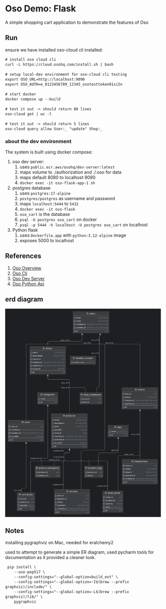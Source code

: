 # Oso Demo: Flask

A simple shopping cart application to demonstrate the features of Oso

## Run

ensure we have installed oso-cloud cli installed:
```
# install oso cloud cli
curl -L https://cloud.osohq.com/install.sh | bash

# setup local-dev environment for oso-cloud cli testing
export OSO_URL=http://localhost:9090
export OSO_AUTH=e_0123456789_12345_osotesttoken01xiIn

# start docker
docker compose up --build

# test it out -> should return 80 lines
oso-cloud get | wc -l

# test it out -> should return 5 lines
oso-cloud query allow User:_ "update" Shop:_
```

### about the dev environment

The system is built using docker compose:
1. oso dev server: 
   1. uses `public.ecr.aws/osohq/dev-server:latest`
   2. maps volume to ./authorization and ./.oso for data
   3. maps default 8080 to localhost 9090
   4. `docker exec -it oso-flask-app-1 sh`
2. postgres database
   1. uses `postgres:17-alpine`
   2. `postgres/postgres` as username and password
   3. maps `localhost:5444` to `5432`
   4. `docker exec -it oso-flask`
   5. `oso_cart` is the database
   6. `psql -U postgres oso_cart` on docker
   7. `psql -p 5444 -h localhost -U postgres oso_cart` on localhost
3. Python flask
   1. uses `Dockerfile.app` with `python:3.12-alpine` image
   2. exposes 5000 to localhost

## References
1. [Oso Overview](https://www.osohq.com/docs/what-is-oso-cloud)
2. [Oso Cli](https://www.osohq.com/docs/app-integration/client-apis/cli)
3. [Oso Dev Server](https://www.osohq.com/docs/development/oso-dev-server)
4. [Oso Python Api](https://www.osohq.com/docs/app-integration/client-apis/python)

## erd diagram

![erd for application](erd.png)

## Notes
installing pygraphviz on Mac, needed for eralchemy2

used to attempt to generate a simple ER diagram, used pycharm tools for documentation
as it provided a cleaner look.

```
 pip install \ 
    --use-pep517 \
    --config-settings="--global-option=build_ext" \
    --config-settings="--global-option=-I$(brew --prefix graphviz)/include/" \
    --config-settings="--global-option=-L$(brew --prefix graphviz)/lib/" \
    pygraphviz
```